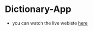 # Dictionary-App

- you can watch the live webiste [here](https://ankit-dictionary-app.netlify.app/)
